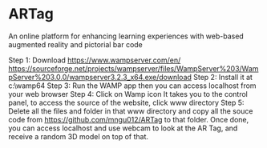 # ARTag
An online platform for enhancing learning experiences with web-based augmented reality and pictorial bar code

Step 1: Download https://www.wampserver.com/en/
https://sourceforge.net/projects/wampserver/files/WampServer%203/WampServer%203.0.0/wampserver3.2.3_x64.exe/download
Step 2: Install it at c:\wamp64
Step 3: Run the WAMP app then you can access localhost from your web browser 
Step 4: Click on Wamp icon 
It takes you to the control panel, to access the source of the website, click www directory 
Step 5: Delete all the files and folder in that www directory and copy all the souce code from https://github.com/mngu012/ARTag to that folder.
Once done, you can access localhost and use webcam to look at the AR Tag, and receive a random 3D model on top of that.

  
